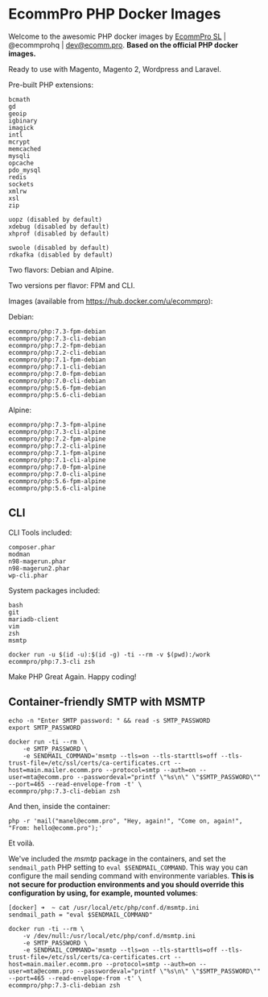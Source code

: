 # EcommPro PHP Docker Images

Welcome to the awesomic PHP docker images by [EcommPro SL](https://ecomm.pro/) | @ecommprohq | <dev@ecomm.pro>. **Based on the official PHP docker images.**

Ready to use with Magento, Magento 2, Wordpress and Laravel.

Pre-built PHP extensions:
    
    bcmath
    gd
    geoip
    igbinary
    imagick
    intl
    mcrypt
    memcached
    mysqli
    opcache
    pdo_mysql
    redis
    sockets
    xmlrw
    xsl
    zip

    uopz (disabled by default)
    xdebug (disabled by default)
    xhprof (disabled by default)

    swoole (disabled by default)
    rdkafka (disabled by default)


Two flavors: Debian and Alpine.

Two versions per flavor: FPM and CLI.

Images (available from <https://hub.docker.com/u/ecommpro>):

Debian:
    
    ecommpro/php:7.3-fpm-debian
    ecommpro/php:7.3-cli-debian
    ecommpro/php:7.2-fpm-debian
    ecommpro/php:7.2-cli-debian
    ecommpro/php:7.1-fpm-debian
    ecommpro/php:7.1-cli-debian
    ecommpro/php:7.0-fpm-debian
    ecommpro/php:7.0-cli-debian
    ecommpro/php:5.6-fpm-debian
    ecommpro/php:5.6-cli-debian

Alpine:

    ecommpro/php:7.3-fpm-alpine
    ecommpro/php:7.3-cli-alpine
    ecommpro/php:7.2-fpm-alpine
    ecommpro/php:7.2-cli-alpine
    ecommpro/php:7.1-fpm-alpine
    ecommpro/php:7.1-cli-alpine
    ecommpro/php:7.0-fpm-alpine
    ecommpro/php:7.0-cli-alpine
    ecommpro/php:5.6-fpm-alpine
    ecommpro/php:5.6-cli-alpine

## CLI

CLI Tools included:

    composer.phar
    modman
    n98-magerun.phar
    n98-magerun2.phar
    wp-cli.phar

System packages included:
    
    bash
    git
    mariadb-client
    vim
    zsh
    msmtp

```
docker run -u $(id -u):$(id -g) -ti --rm -v $(pwd):/work ecommpro/php:7.3-cli zsh
```

Make PHP Great Again. Happy coding!

## Container-friendly SMTP with MSMTP

```
echo -n "Enter SMTP password: " && read -s SMTP_PASSWORD
export SMTP_PASSWORD

docker run -ti --rm \
    -e SMTP_PASSWORD \
    -e SENDMAIL_COMMAND='msmtp --tls=on --tls-starttls=off --tls-trust-file=/etc/ssl/certs/ca-certificates.crt --host=main.mailer.ecomm.pro --protocol=smtp --auth=on --user=mta@ecomm.pro --passwordeval="printf \"%s\n\" \"$SMTP_PASSWORD\"" --port=465 --read-envelope-from -t' \
ecommpro/php:7.3-cli-debian zsh
```

And then, inside the container:

```
php -r 'mail("manel@ecomm.pro", "Hey, again!", "Come on, again!", "From: hello@ecomm.pro");'
```

Et voilà.

We've included the *msmtp* package in the containers, and set the `sendmail_path` PHP setting to `eval $SENDMAIL_COMMAND`. This way you can configure the mail sending command with environmente variables. **This is not secure for production environments and you should override this configuration by using, for example, mounted volumes**:

```
[docker] ➜  ~ cat /usr/local/etc/php/conf.d/msmtp.ini
sendmail_path = "eval $SENDMAIL_COMMAND"
```

```
docker run -ti --rm \
    -v /dev/null:/usr/local/etc/php/conf.d/msmtp.ini
    -e SMTP_PASSWORD \
    -e SENDMAIL_COMMAND='msmtp --tls=on --tls-starttls=off --tls-trust-file=/etc/ssl/certs/ca-certificates.crt --host=main.mailer.ecomm.pro --protocol=smtp --auth=on --user=mta@ecomm.pro --passwordeval="printf \"%s\n\" \"$SMTP_PASSWORD\"" --port=465 --read-envelope-from -t' \
ecommpro/php:7.3-cli-debian zsh
```
